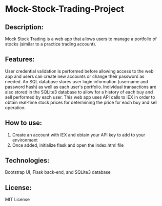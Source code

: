 # Mock-Stock-Trading-Project

## Description: 
Mock Stock Trading is a web app that allows users to manage a portfolio of stocks (similar to a practice trading account). 

## Features: 
 User credential validation is performed before allowing access to the web app and users can create new accounts or change their password as needed. An SQL database stores user login information (username and password hash) as well as each user's portfolio. Individual transactions are also stored in the SQLite3 database to allow for a history of each buy and sell performed by each user. This web app uses API calls to IEX in order to obtain real-time stock prices for determining the price for each buy and sell operation.  

## How to use:
1. Create an account with IEX and obtain your API key to add to your environment
2. Once added, initialize flask and open the index.html file

## Technologies: 
Bootstrap UI, Flask back-end, and SQLite3 database

## License:
MIT License
